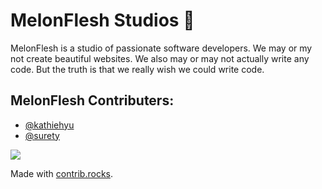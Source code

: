 
# MelonFlesh Studios 🍈

MelonFlesh is a studio of passionate software developers. We may or my not create beautiful websites. We also may or may not actually write any code. But the truth is that we really wish we could write code.


## MelonFlesh Contributers:

- [@kathiehyu](https://github.com/kathiehyu)
- [@surety](https://www.github.com/surety)

<a href="https://github.com/MelonFlesh/MelonFlesh/graphs/contributors">
  <img src="https://contrib.rocks/image?repo=MelonFlesh/MelonFlesh" />
</a>

Made with [contrib.rocks](https://contrib.rocks).


